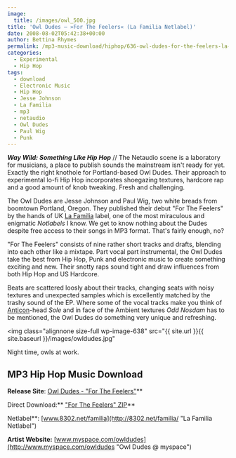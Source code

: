 ```yaml
---
image:
  title: /images/owl_500.jpg
title: 'Owl Dudes – »For The Feelers« (La Familia Netlabel)'
date: 2008-08-02T05:42:38+00:00
author: Bettina Rhymes
permalink: /mp3-music-download/hiphop/636-owl-dudes-for-the-feelers-la-familia-netlabel
categories:
  - Experimental
  - Hip Hop
tags:
  - download
  - Electronic Music
  - Hip Hop
  - Jesse Johnson
  - La Familia
  - mp3
  - netaudio
  - Owl Dudes
  - Paul Wig
  - Punk
---
```

***Way Wild: Something Like Hip Hop*** // The Netaudio scene is a laboratory for musicians, a place to publish sounds the mainstream isn't ready for yet. Exactly the right knothole for Portland-based Owl Dudes. Their approach to experimental lo-fi Hip Hop incorporates shoegazing textures, hardcore rap and a good amount of knob tweaking. Fresh and challenging.<!--more-->

<!--adsense-->

The Owl Dudes are Jesse Johnson and Paul Wig, two white breads from boomtown Portland, Oregon. They published their debut "For The Feelers" by the hands of UK [La Familia](http://8302.net/familia/ "La Familia Netlabel") label, one of the most miraculous and enigmatic _Notlabels_ I know. We get to know nothing about the Dudes despite free access to their songs in MP3 format. That's fairly enough, no?

"For The Feelers" consists of nine rather short tracks and drafts, blending into each other like a mixtape. Part vocal part instrumental, the Owl Dudes take the best from Hip Hop, Punk and electronic music to create something exciting and new. Their snotty raps sound tight and draw influences from both Hip Hop and US Hardcore.

Beats are scattered loosly about their tracks, changing seats with noisy textures and unexpected samples which is excellently matched by the trashy sound of the EP. Where some of the vocal tracks make you think of [Anticon](http://www.anticon.com/ "Anticon Record Label")-head _Sole_ and in face of the Ambient textures _Odd Nosdam_ has to be mentioned, the Owl Dudes do something very unique and refreshing.

<img class="alignnone size-full wp-image-638" src="{{ site.url }}{{ site.baseurl }}/images/owldudes.jpg"

Night time, owls at work.

<span style="Tahoma;"><span style="8pt;"> </span></span>

## MP3 Hip Hop Music Download

**Release Site**: [Owl Dudes - "For The Feelers"](http://www.8302.net/familia/display.php?aili=0f08 "Owl Dudes @ La Familia")**
  
Direct Download:** ["For The Feelers" ZIP](http://8302.net/familia/download.php?aili=0f08)**
  
Netlabel**: [www.8302.net/familia](http://8302.net/familia/ "La Familia Netlabel")
  
**Artist Website:** [www.myspace.com/owldudes](http://www.myspace.com/owldudes "Owl Dudes @ myspace")